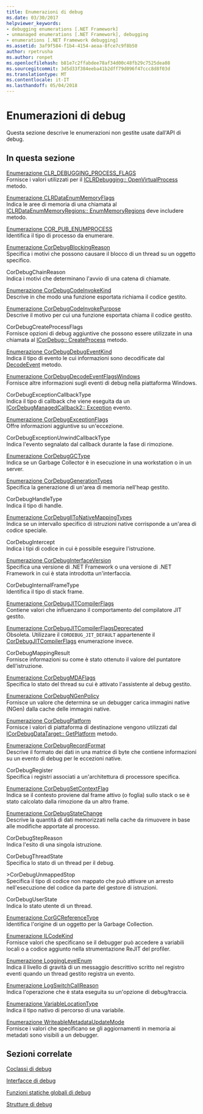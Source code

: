 ```yaml
---
title: Enumerazioni di debug
ms.date: 03/30/2017
helpviewer_keywords:
- debugging enumerations [.NET Framework]
- unmanaged enumerations [.NET Framework], debugging
- enumerations [.NET Framework debugging]
ms.assetid: 3af9f584-f1b4-4154-aeaa-8fce7c9f8b50
author: rpetrusha
ms.author: ronpet
ms.openlocfilehash: b81e7c2ffabdee78af34d00c48fb29c7525dea08
ms.sourcegitcommit: 3d5d33f384eeba41b2dff79d096f47ccc8d8f03d
ms.translationtype: MT
ms.contentlocale: it-IT
ms.lasthandoff: 05/04/2018
---
```

# <a name="debugging-enumerations"></a>Enumerazioni di debug
Questa sezione descrive le enumerazioni non gestite usate dall'API di debug.  
  
## <a name="in-this-section"></a>In questa sezione  
 [Enumerazione CLR_DEBUGGING_PROCESS_FLAGS](../../../../docs/framework/unmanaged-api/debugging/clr-debugging-process-flags-enumeration.md)  
 Fornisce i valori utilizzati per il [ICLRDebugging:: OpenVirtualProcess](../../../../docs/framework/unmanaged-api/debugging/iclrdebugging-openvirtualprocess-method.md) metodo.  
  
 [Enumerazione CLRDataEnumMemoryFlags](../../../../docs/framework/unmanaged-api/debugging/clrdataenummemoryflags-enumeration.md)  
 Indica le aree di memoria di una chiamata al [ICLRDataEnumMemoryRegions:: EnumMemoryRegions](../../../../docs/framework/unmanaged-api/debugging/iclrdataenummemoryregions-enummemoryregions-method.md) deve includere metodo.  
  
 [Enumerazione COR_PUB_ENUMPROCESS](../../../../docs/framework/unmanaged-api/debugging/cor-pub-enumprocess-enumeration.md)  
 Identifica il tipo di processo da enumerare.  
  
 [Enumerazione CorDebugBlockingReason](../../../../docs/framework/unmanaged-api/debugging/cordebugblockingreason-enumeration.md)  
 Specifica i motivi che possono causare il blocco di un thread su un oggetto specifico.  
  
 CorDebugChainReason  
 Indica i motivi che determinano l'avvio di una catena di chiamate.  
  
 [Enumerazione CorDebugCodeInvokeKind](../../../../docs/framework/unmanaged-api/debugging/cordebugcodeinvokekind-enumeration.md)  
 Descrive in che modo una funzione esportata richiama il codice gestito.  
  
 [Enumerazione CorDebugCodeInvokePurpose](../../../../docs/framework/unmanaged-api/debugging/cordebugcodeinvokepurpose-enumeration.md)  
 Descrive il motivo per cui una funzione esportata chiama il codice gestito.  
  
 CorDebugCreateProcessFlags  
 Fornisce opzioni di debug aggiuntive che possono essere utilizzate in una chiamata al [ICorDebug:: CreateProcess](../../../../docs/framework/unmanaged-api/debugging/icordebug-createprocess-method.md) metodo.  
  
 [Enumerazione CorDebugDebugEventKind](../../../../docs/framework/unmanaged-api/debugging/cordebugdebugeventkind-enumeration.md)  
 Indica il tipo di evento le cui informazioni sono decodificate dal [DecodeEvent](../../../../docs/framework/unmanaged-api/debugging/icordebugprocess6-decodeevent-method.md) metodo.  
  
 [Enumerazione CorDebugDecodeEventFlagsWindows](../../../../docs/framework/unmanaged-api/debugging/cordebugdecodeeventflagswindows-enumeration.md)  
 Fornisce altre informazioni sugli eventi di debug nella piattaforma Windows.  
  
 CorDebugExceptionCallbackType  
 Indica il tipo di callback che viene eseguita da un [ICorDebugManagedCallback2:: Exception](../../../../docs/framework/unmanaged-api/debugging/icordebugmanagedcallback2-exception-method.md) evento.  
  
 [Enumerazione CorDebugExceptionFlags](../../../../docs/framework/unmanaged-api/debugging/cordebugexceptionflags-enumeration.md)  
 Offre informazioni aggiuntive su un'eccezione.  
  
 CorDebugExceptionUnwindCallbackType  
 Indica l'evento segnalato dal callback durante la fase di rimozione.  
  
 [Enumerazione CorDebugGCType](../../../../docs/framework/unmanaged-api/debugging/cordebuggctype-enumeration.md)  
 Indica se un Garbage Collector è in esecuzione in una workstation o in un server.  
  
 [Enumerazione CorDebugGenerationTypes](../../../../docs/framework/unmanaged-api/debugging/cordebuggenerationtypes-enumeration.md)  
 Specifica la generazione di un'area di memoria nell'heap gestito.  
  
 CorDebugHandleType  
 Indica il tipo di handle.  
  
 [Enumerazione CorDebugIlToNativeMappingTypes](../../../../docs/framework/unmanaged-api/debugging/cordebugiltonativemappingtypes-enumeration.md)  
 Indica se un intervallo specifico di istruzioni native corrisponde a un'area di codice speciale.  
  
 CorDebugIntercept  
 Indica i tipi di codice in cui è possibile eseguire l'istruzione.  
  
 [Enumerazione CorDebugInterfaceVersion](../../../../docs/framework/unmanaged-api/debugging/cordebuginterfaceversion-enumeration.md)  
 Specifica una versione di .NET Framework o una versione di .NET Framework in cui è stata introdotta un'interfaccia.  
  
 CorDebugInternalFrameType  
 Identifica il tipo di stack frame.  
  
 [Enumerazione CorDebugJITCompilerFlags](../../../../docs/framework/unmanaged-api/debugging/cordebugjitcompilerflags-enumeration.md)  
 Contiene valori che influenzano il comportamento del compilatore JIT gestito.  
  
 [Enumerazione CorDebugJITCompilerFlagsDeprecated](../../../../docs/framework/unmanaged-api/debugging/cordebugjitcompilerflagsdeprecated-enumeration.md)  
 Obsoleta. Utilizzare il `CORDEBUG_JIT_DEFAULT` appartenente il [CorDebugJITCompilerFlags](../../../../docs/framework/unmanaged-api/debugging/cordebugjitcompilerflags-enumeration.md) enumerazione invece.  
  
 CorDebugMappingResult  
 Fornisce informazioni su come è stato ottenuto il valore del puntatore dell'istruzione.  
  
 [Enumerazione CorDebugMDAFlags](../../../../docs/framework/unmanaged-api/debugging/cordebugmdaflags-enumeration.md)  
 Specifica lo stato del thread su cui è attivato l'assistente al debug gestito.  
  
 [Enumerazione CorDebugNGenPolicy](../../../../docs/framework/unmanaged-api/debugging/cordebugngenpolicy-enumeration.md)  
 Fornisce un valore che determina se un debugger carica immagini native (NGen) dalla cache delle immagini native.  
  
 [Enumerazione CorDebugPlatform](../../../../docs/framework/unmanaged-api/debugging/cordebugplatform-enumeration.md)  
 Fornisce i valori di piattaforma di destinazione vengono utilizzati dal [ICorDebugDataTarget:: GetPlatform](../../../../docs/framework/unmanaged-api/debugging/icordebugdatatarget-getplatform-method.md) metodo.  
  
 [Enumerazione CorDebugRecordFormat](../../../../docs/framework/unmanaged-api/debugging/cordebugrecordformat-enumeration.md)  
 Descrive il formato dei dati in una matrice di byte che contiene informazioni su un evento di debug per le eccezioni native.  
  
 CorDebugRegister  
 Specifica i registri associati a un'architettura di processore specifica.  
  
 [Enumerazione CorDebugSetContextFlag](../../../../docs/framework/unmanaged-api/debugging/cordebugsetcontextflag-enumeration.md)  
 Indica se il contesto proviene dal frame attivo (o foglia) sullo stack o se è stato calcolato dalla rimozione da un altro frame.  
  
 [Enumerazione CorDebugStateChange](../../../../docs/framework/unmanaged-api/debugging/cordebugstatechange-enumeration.md)  
 Descrive la quantità di dati memorizzati nella cache da rimuovere in base alle modifiche apportate al processo.  
  
 CorDebugStepReason  
 Indica l'esito di una singola istruzione.  
  
 CorDebugThreadState  
 Specifica lo stato di un thread per il debug.  
  
 \>CorDebugUnmappedStop  
 Specifica il tipo di codice non mappato che può attivare un arresto nell'esecuzione del codice da parte del gestore di istruzioni.  
  
 CorDebugUserState  
 Indica lo stato utente di un thread.  
  
 [Enumerazione CorGCReferenceType](../../../../docs/framework/unmanaged-api/debugging/corgcreferencetype-enumeration.md)  
 Identifica l'origine di un oggetto per la Garbage Collection.  
  
 [Enumerazione ILCodeKind](../../../../docs/framework/unmanaged-api/debugging/ilcodekind-enumeration.md)  
 Fornisce valori che specificano se il debugger può accedere a variabili locali o a codice aggiunto nella strumentazione ReJIT del profiler.  
  
 [Enumerazione LoggingLevelEnum](../../../../docs/framework/unmanaged-api/debugging/logginglevelenum-enumeration.md)  
 Indica il livello di gravità di un messaggio descrittivo scritto nel registro eventi quando un thread gestito registra un evento.  
  
 [Enumerazione LogSwitchCallReason](../../../../docs/framework/unmanaged-api/debugging/logswitchcallreason-enumeration.md)  
 Indica l'operazione che è stata eseguita su un'opzione di debug/traccia.  
  
 [Enumerazione VariableLocationType](../../../../docs/framework/unmanaged-api/debugging/variablelocationtype-enumeration.md)  
 Indica il tipo nativo di percorso di una variabile.  
  
 [Enumerazione WriteableMetadataUpdateMode](../../../../docs/framework/unmanaged-api/debugging/writeablemetadataupdatemode-enumeration.md)  
 Fornisce i valori che specificano se gli aggiornamenti in memoria ai metadati sono visibili a un debugger.  
  
## <a name="related-sections"></a>Sezioni correlate  
 [Coclassi di debug](../../../../docs/framework/unmanaged-api/debugging/debugging-coclasses.md)  
  
 [Interfacce di debug](../../../../docs/framework/unmanaged-api/debugging/debugging-interfaces.md)  
  
 [Funzioni statiche globali di debug](../../../../docs/framework/unmanaged-api/debugging/debugging-global-static-functions.md)  
  
 [Strutture di debug](../../../../docs/framework/unmanaged-api/debugging/debugging-structures.md)
